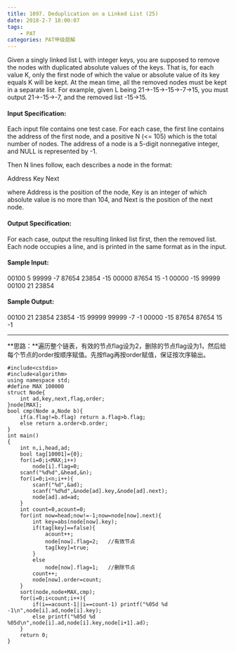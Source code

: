 ```yaml
---
title: 1097. Deduplication on a Linked List (25)
date: 2018-2-7 18:00:07
tags: 
	- PAT
categories: PAT甲级题解
---
```


Given a singly linked list L with integer keys, you are supposed to remove the nodes with duplicated absolute values of the keys. That is, for each value K, only the first node of which the value or absolute value of its key equals K will be kept. At the mean time, all the removed nodes must be kept in a separate list. For example, given L being 21→-15→-15→-7→15, you must output 21→-15→-7, and the removed list -15→15.

#### Input Specification:

Each input file contains one test case. For each case, the first line contains the address of the first node, and a positive N (<= 105) which is the total number of nodes. The address of a node is a 5-digit nonnegative integer, and NULL is represented by -1.

Then N lines follow, each describes a node in the format:

Address Key Next

where Address is the position of the node, Key is an integer of which absolute value is no more than 104, and Next is the position of the next node.

#### Output Specification:

For each case, output the resulting linked list first, then the removed list. Each node occupies a line, and is printed in the same format as in the input.

#### Sample Input:
00100 5
99999 -7 87654
23854 -15 00000
87654 15 -1
00000 -15 99999
00100 21 23854
#### Sample Output:
00100 21 23854
23854 -15 99999
99999 -7 -1
00000 -15 87654
87654 15 -1

***

**思路：**遍历整个链表，有效的节点flag设为2，删除的节点flag设为1，然后给每个节点的order按顺序赋值。先按flag再按order赋值，保证按次序输出。

```
#include<cstdio>
#include<algorithm>
using namespace std;
#define MAX 100000
struct Node{
    int ad,key,next,flag,order;
}node[MAX];
bool cmp(Node a,Node b){
    if(a.flag!=b.flag) return a.flag>b.flag;
    else return a.order<b.order;
}
int main()
{
    int n,i,head,ad;
    bool tag[10001]={0};
    for(i=0;i<MAX;i++)
        node[i].flag=0;
    scanf("%d%d",&head,&n);
    for(i=0;i<n;i++){
        scanf("%d",&ad);
        scanf("%d%d",&node[ad].key,&node[ad].next);
        node[ad].ad=ad;
    }
    int count=0,acount=0;
    for(int now=head;now!=-1;now=node[now].next){
        int key=abs(node[now].key);
        if(tag[key]==false){
            acount++;
            node[now].flag=2;   //有效节点
            tag[key]=true;
        }
        else           
            node[now].flag=1;   //删除节点
        count++;
        node[now].order=count;
    }
    sort(node,node+MAX,cmp);
    for(i=0;i<count;i++){
        if(i==acount-1||i==count-1) printf("%05d %d -1\n",node[i].ad,node[i].key);
        else printf("%05d %d %05d\n",node[i].ad,node[i].key,node[i+1].ad);
    }
    return 0;
}
```